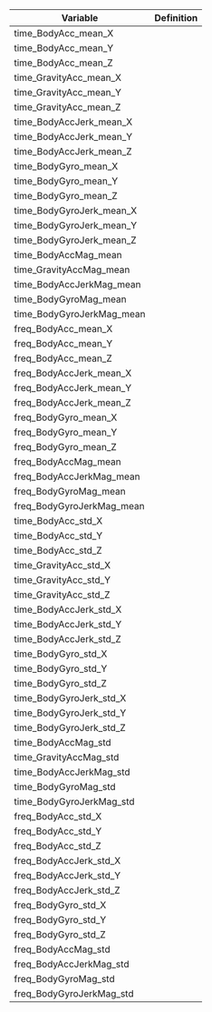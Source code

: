 | Variable               | Definition |
| ---------------------- | ----------: |
| time_BodyAcc_mean_X
| time_BodyAcc_mean_Y
| time_BodyAcc_mean_Z
| time_GravityAcc_mean_X
| time_GravityAcc_mean_Y
| time_GravityAcc_mean_Z
| time_BodyAccJerk_mean_X
| time_BodyAccJerk_mean_Y
| time_BodyAccJerk_mean_Z
| time_BodyGyro_mean_X
| time_BodyGyro_mean_Y
| time_BodyGyro_mean_Z
| time_BodyGyroJerk_mean_X
| time_BodyGyroJerk_mean_Y
| time_BodyGyroJerk_mean_Z
| time_BodyAccMag_mean
| time_GravityAccMag_mean
| time_BodyAccJerkMag_mean
| time_BodyGyroMag_mean
| time_BodyGyroJerkMag_mean
| freq_BodyAcc_mean_X
| freq_BodyAcc_mean_Y
| freq_BodyAcc_mean_Z
| freq_BodyAccJerk_mean_X
| freq_BodyAccJerk_mean_Y
| freq_BodyAccJerk_mean_Z
| freq_BodyGyro_mean_X
| freq_BodyGyro_mean_Y
| freq_BodyGyro_mean_Z
| freq_BodyAccMag_mean
| freq_BodyAccJerkMag_mean
| freq_BodyGyroMag_mean
| freq_BodyGyroJerkMag_mean
| time_BodyAcc_std_X
| time_BodyAcc_std_Y
| time_BodyAcc_std_Z
| time_GravityAcc_std_X
| time_GravityAcc_std_Y
| time_GravityAcc_std_Z
| time_BodyAccJerk_std_X
| time_BodyAccJerk_std_Y
| time_BodyAccJerk_std_Z
| time_BodyGyro_std_X
| time_BodyGyro_std_Y
| time_BodyGyro_std_Z
| time_BodyGyroJerk_std_X
| time_BodyGyroJerk_std_Y
| time_BodyGyroJerk_std_Z
| time_BodyAccMag_std
| time_GravityAccMag_std
| time_BodyAccJerkMag_std
| time_BodyGyroMag_std
| time_BodyGyroJerkMag_std
| freq_BodyAcc_std_X
| freq_BodyAcc_std_Y
| freq_BodyAcc_std_Z
| freq_BodyAccJerk_std_X
| freq_BodyAccJerk_std_Y
| freq_BodyAccJerk_std_Z
| freq_BodyGyro_std_X
| freq_BodyGyro_std_Y
| freq_BodyGyro_std_Z
| freq_BodyAccMag_std
| freq_BodyAccJerkMag_std
| freq_BodyGyroMag_std
| freq_BodyGyroJerkMag_std
